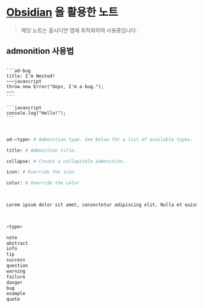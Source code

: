 # [Obsidian](https://obsidian.md/) 을 활용한 노트

> 해당 노트는 옵시디언 앱에 최적화하여 사용중입니다.

## admonition 사용법

`````ad-info

```ad-bug
title: I'm Nested!
~~~javascript
throw new Error("Oops, I'm a bug.");
~~~
```

```javascript
console.log("Hello!");
```


`````

```bash

ad-<type> # Admonition type. See below for a list of available types.

title: # Admonition title.

collapse: # Create a collapsible admonition.

icon: # Override the icon.

color: # Override the color.

  

Lorem ipsum dolor sit amet, consectetur adipiscing elit. Nulla et euismod nulla.

  

```

```bash
<type>

note
abstract
info
tip
success
question
warning
failure
danger
bug
example
quote
```
